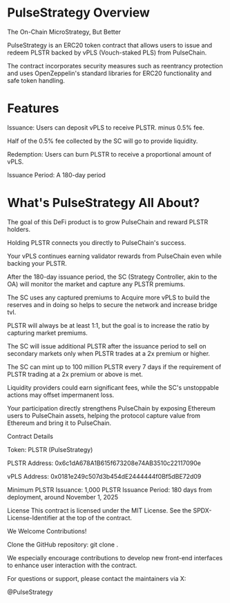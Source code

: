 
# PulseStrategy Overview


The On-Chain MicroStrategy, But Better


PulseStrategy is an ERC20 token contract that allows users to issue and redeem PLSTR backed by vPLS (Vouch-staked PLS) from PulseChain.

The contract incorporates security measures such as reentrancy protection and uses OpenZeppelin's standard libraries for ERC20 functionality and safe token handling.

# Features

Issuance: Users can deposit vPLS to receive PLSTR. minus 0.5% fee.

Half of the 0.5% fee collected by the SC will go to provide liquidity.

Redemption: Users can burn PLSTR to receive a proportional amount of vPLS. 

Issuance Period: A 180-day period



# What's PulseStrategy All About?


The goal of this DeFi product is to grow PulseChain and reward PLSTR holders.

Holding PLSTR connects you directly to PulseChain's success.

Your vPLS continues earning validator rewards from PulseChain even while backing your PLSTR.

After the 180-day issuance period, the SC (Strategy Controller, akin to the OA) will monitor the market and capture any PLSTR premiums.

The SC uses any captured premiums to Acquire more vPLS to build the reserves and in doing so helps to secure the network and increase bridge tvl.

PLSTR will always be at least 1:1, but the goal is to increase the ratio by capturing market premiums. 

The SC will issue additional PLSTR after the issuance period to sell on secondary markets only when PLSTR trades at a 2x premium or higher.

The SC can mint up to 100 million PLSTR every 7 days if the requirement of PLSTR trading at a 2x premium or above is met.

Liquidity providers could earn significant fees, while the SC's unstoppable actions may offset impermanent loss.

Your participation directly strengthens PulseChain by exposing Ethereum users to PulseChain assets, helping the protocol capture value from Ethereum and bring it to PulseChain.

Contract Details

Token: PLSTR (PulseStrategy)

PLSTR Address: 0x6c1dA678A1B615f673208e74AB3510c22117090e

vPLS Address: 0x0181e249c507d3b454dE2444444f0Bf5dBE72d09

Minimum PLSTR Issuance: 1,000 PLSTR
Issuance Period: 180 days from deployment, around November 1, 2025

License
This contract is licensed under the MIT License. See the SPDX-License-Identifier at the top of the contract.

We Welcome Contributions!

Clone the GitHub repository: git clone <repository-url>.

We especially encourage contributions to develop new front-end interfaces to enhance user interaction with the contract.

For questions or support, please contact the maintainers via X: 

@PulseStrategy
